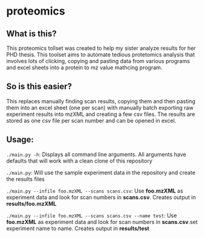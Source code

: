 # proteomics

## What is this?
This proteomics tollset was created to help my sister analyze results for her PHD thesis. This toolset aims to automate tedious protetomics analysis that involves lots of clicking, copying and pasting data from various programs and excel sheets into a protein to mz value mathcing program. 

## So is this easier?
This replaces manually finding scan results, copying them and then pasting them into an excel sheet (one per scan) with manually batch exporting raw experiment results into mzXML and creating a few csv files. The results are stored as one csv file per scan number and can be opened in excel. 

## Usage:
`./main.py -h`: Displays all command line arguments. All arguments have defaults that will work with a clean clone of this repository

`./main.py`: Will use the sample experiment data in the repository and create the results files

`./main.py --infile foo.mzXML --scans scans.csv`: Use __foo.mzXML__ as experiment data and look for scan numbers in __scans.csv__. Creates output in __results/foo.mzXML__


`./main.py --infile foo.mzXML --scans scans.csv --name test`: Use __foo.mzXML__ as experiment data and look for scan numbers in __scans.csv__.set experiment name to name. Creates output in __results/test__

